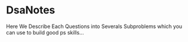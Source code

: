 # DsaNotes
Here We Describe Each Questions into Severals Subproblems which you can use to build good ps skills...
